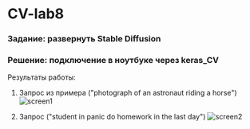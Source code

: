 # CV-lab8
### Задание: развернуть Stable Diffusion
### Решение: подключение в ноутбуке через keras_CV

Результаты работы:
1. Запрос из примера ("photograph of an astronaut riding a horse")
![screen1](https://github.com/muv11/CV-lab8/assets/113788669/e948410c-818c-4942-b9f2-13d592316028)

2. Запрос ("student in panic do homework in the last day")
![screen2](https://github.com/muv11/CV-lab8/assets/113788669/bf468e0c-f469-44ae-bdee-460580baafd5)
